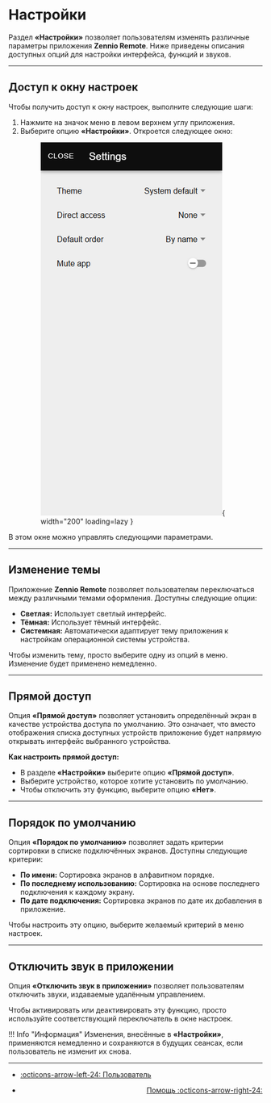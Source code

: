 # Настройки

Раздел **«Настройки»** позволяет пользователям изменять различные параметры приложения **Zennio Remote**. Ниже приведены описания доступных опций для настройки интерфейса, функций и звуков.

------

## Доступ к окну настроек

Чтобы получить доступ к окну настроек, выполните следующие шаги:

   1. Нажмите на значок меню в левом верхнем углу приложения.
   2. Выберите опцию **«Настройки»**. Откроется следующее окно:
    <figure markdown>![preferences.png](../images/preferences.png){ width="200" loading=lazy }</figure>

В этом окне можно управлять следующими параметрами.

------

## Изменение темы

Приложение **Zennio Remote** позволяет пользователям переключаться между различными темами оформления. Доступны следующие опции:

  - **Светлая:** Использует светлый интерфейс.
  - **Тёмная:** Использует тёмный интерфейс.
  - **Системная:** Автоматически адаптирует тему приложения к настройкам операционной системы устройства.

Чтобы изменить тему, просто выберите одну из опций в меню. Изменение будет применено немедленно.

------

## Прямой доступ

Опция **«Прямой доступ»** позволяет установить определённый экран в качестве устройства доступа по умолчанию. Это означает, что вместо отображения списка доступных устройств приложение будет напрямую открывать интерфейс выбранного устройства.

**Как настроить прямой доступ:**

  - В разделе **«Настройки»** выберите опцию **«Прямой доступ»**.
  - Выберите устройство, которое хотите установить по умолчанию.
  - Чтобы отключить эту функцию, выберите опцию **«Нет»**.

------

## Порядок по умолчанию

Опция **«Порядок по умолчанию»** позволяет задать критерии сортировки в списке подключённых экранов. Доступны следующие критерии:

  - **По имени:** Сортировка экранов в алфавитном порядке.
  - **По последнему использованию:** Сортировка на основе последнего подключения к каждому экрану.
  - **По дате подключения:** Сортировка экранов по дате их добавления в приложение.

Чтобы настроить эту опцию, выберите желаемый критерий в меню настроек.

------

## Отключить звук в приложении

Опция **«Отключить звук в приложении»** позволяет пользователям отключить звуки, издаваемые удалённым управлением.

Чтобы активировать или деактивировать эту функцию, просто используйте соответствующий переключатель в окне настроек.

!!! Info "Информация"
    Изменения, внесённые в **«Настройки»**, применяются немедленно и сохраняются в будущих сеансах, если пользователь не изменит их снова.

------

<div class="grid cards" markdown>

- <div class="card" style="text-align: left;">

    [:octicons-arrow-left-24: Пользователь](/user_config/user/)

- <div class="card" style="text-align: right;">
  
    [Помощь :octicons-arrow-right-24:](/help/)

</div></div></div>